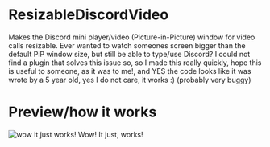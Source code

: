 # ResizableDiscordVideo
Makes the Discord mini player/video (Picture-in-Picture) window for video calls resizable.
Ever wanted to watch someones screen bigger than the default PiP window size, but still be able to type/use Discord?
I could not find a plugin that solves this issue so, so I made this really quickly, hope this is useful to someone, as it was to me!, and YES the code looks like it was wrote by a 5 year old, yes I do not care, it works :)
(probably very buggy)

# Preview/how it works
![wow it just works!](https://i.imgur.com/5Y2SltK.gif)
Wow! It just, works!
